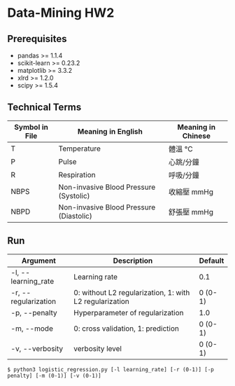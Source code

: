 # Data-Mining HW2



## Prerequisites
* pandas >= 1.1.4
* scikit-learn >= 0.23.2
* matplotlib >= 3.3.2
* xlrd >= 1.2.0
* scipy >= 1.5.4



## Technical Terms
|Symbol in File|Meaning in English|Meaning in Chinese|
|---|---|---|
|T|Temperature|體溫 °C|
|P|Pulse|心跳/分鐘|
|R|Respiration|呼吸/分鐘|
|NBPS|Non-invasive Blood Pressure (Systolic)|收縮壓 mmHg|
|NBPD|Non-invasive Blood Pressure (Diastolic)|舒張壓 mmHg|



## Run  
|Argument|Description|Default|
|---|---|---|
|-l, --learning_rate|Learning rate|0.1|
|-r, --regularization|0: without L2 regularization, 1: with L2 regularization|0 (0-1)|
|-p, --penalty|Hyperparameter of regularization|1.0|
|-m, --mode|0: cross validation, 1: prediction|0 (0-1)|
|-v, --verbosity|verbosity level|0 (0-1)|  
```shell script
$ python3 logistic_regression.py [-l learning_rate] [-r (0-1)] [-p penalty] [-m (0-1)] [-v (0-1)]
```

